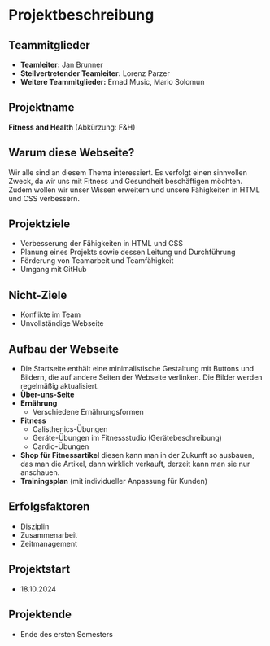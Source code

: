 # Projektbeschreibung

## Teammitglieder
- **Teamleiter:** Jan Brunner
- **Stellvertretender Teamleiter:** Lorenz Parzer
- **Weitere Teammitglieder:** Ernad Music, Mario Solomun

## Projektname
**Fitness and Health** (Abkürzung: F&H)

## Warum diese Webseite?
Wir alle sind an diesem Thema interessiert. Es verfolgt einen sinnvollen Zweck, da wir uns mit Fitness und Gesundheit beschäftigen möchten. Zudem wollen wir unser Wissen erweitern und unsere Fähigkeiten in HTML und CSS verbessern.

## Projektziele
- Verbesserung der Fähigkeiten in HTML und CSS
- Planung eines Projekts sowie dessen Leitung und Durchführung
- Förderung von Teamarbeit und Teamfähigkeit
- Umgang mit GitHub

## Nicht-Ziele
- Konflikte im Team
- Unvollständige Webseite

## Aufbau der Webseite
- Die Startseite enthält eine minimalistische Gestaltung mit Buttons und Bildern, die auf andere Seiten der Webseite verlinken. Die Bilder werden regelmäßig aktualisiert.
- **Über-uns-Seite**
- **Ernährung**
  - Verschiedene Ernährungsformen
- **Fitness**
  - Calisthenics-Übungen
  - Geräte-Übungen im Fitnessstudio (Gerätebeschreibung)
  - Cardio-Übungen
- **Shop für Fitnessartikel** diesen kann man in der Zukunft so ausbauen, das man die Artikel, dann wirklich verkauft, derzeit kann man sie nur anschauen.
- **Trainingsplan** (mit individueller Anpassung für Kunden)


## Erfolgsfaktoren
- Disziplin
- Zusammenarbeit
- Zeitmanagement

## Projektstart
- 18.10.2024

## Projektende
- Ende des ersten Semesters
